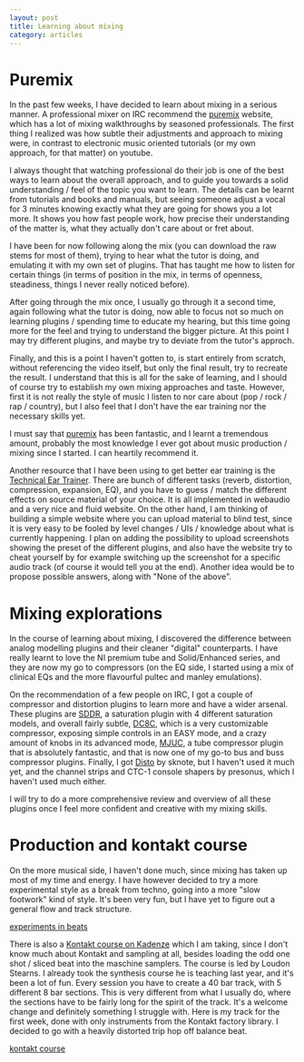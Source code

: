 ```yaml
---
layout: post
title: Learning about mixing
category: articles
---
```


# Puremix

In the past few weeks, I have decided to learn about mixing in a serious manner.
A professional mixer on IRC recommend the <a href="http://puremix.net">puremix</a> website, which has a lot of
mixing walkthroughs by seasoned professionals.
The first thing I realized was how subtle their adjustments and approach to mixing were,
in contrast to electronic music oriented tutorials (or my own approach, for that matter)
on youtube.

I always thought that watching professional do their job is one of the best ways to learn about
the overall approach, and to guide you towards a solid understanding / feel of the topic you want to learn.
The details can be learnt from tutorials and books and manuals, but seeing someone adjust a vocal for
3 minutes knowing exactly what they are going for shows you a lot more.
It shows you how fast people work, how precise their understanding of the matter is, what they actually
don't care about or fret about.

I have been for now following along the mix (you can download the raw stems for most of them),
trying to hear what the tutor is doing, and emulating it with my own set of plugins.
That has taught me how to listen for certain things (in terms of position in the mix,
in terms of openness, steadiness, things I never really noticed before).

After going through the mix once, I usually go through it a second time, again following what the tutor
is doing, now able to focus not so much on learning plugins / spending time to educate my hearing,
but this time going more for the feel and trying to understand the bigger picture.
At this point I may try different plugins, and maybe try to deviate from the tutor's approch.

Finally, and this is a point I haven't gotten to, is start entirely from scratch, without referencing
the video itself, but only the final result, try to recreate the result. I understand that this is all
for the sake of learning, and I should of course try to establish my own mixing approaches and taste.
However, first it is not really the style of music I listen to nor care about (pop / rock / rap / country),
but I also feel that I don't have the ear training nor the necessary skills yet.

I must say that <a href="puremix.net">puremix</a> has been fantastic, and I learnt a tremendous amount, probably the most knowledge
I ever got about music production / mixing since I started. I can heartily recommend it.

Another resource that I have been using to get better ear training is the <a href="http://webtet.net/apcl/#/">Technical Ear Trainer</a>.
There are bunch of different tasks (reverb, distortion, compression, expansion, EQ), and you have to guess / match
the different effects on source material of your choice. It is all implemented in webaudio and a very nice and fluid website.
On the other hand, I am thinking of building a simple website where you can upload material to blind test, since it is
very easy to be fooled by level changes / UIs / knowledge about what is currently happening.
I plan on adding the possibility to upload screenshots showing the preset of the different plugins, and also have the website
try to cheat yourself by for example switching up the screenshot for a specific audio track (of course it would tell you at the end).
Another idea would be to propose possible answers, along with "None of the above".


# Mixing explorations

In the course of learning about mixing, I discovered the difference between analog modelling plugins and their cleaner
"digital" counterparts. I have really learnt to love the NI premium tube and Solid/Enhanced series, and they are now
my go to compressors (on the EQ side, I started using a mix of clinical EQs and the more flavourful pultec and manley emulations).

On the recommendation of a few people on IRC, I got a couple of compressor and distortion plugins to learn more and have a wider arsenal.
These plugins are <a href="http://klanghelm.com/contents/products/SDRR/SDRR.php">SDDR</a>, a saturation plugin with 4 different saturation models,
and overall fairly subtle, <a href="http://klanghelm.com/contents/products/DC8C/DC8C.php">DC8C</a>, which is a very customizable compressor,
exposing simple controls in an EASY mode, and a crazy amount of knobs in its advanced mode, <a href="http://klanghelm.com/contents/products/MJUC/MJUC.php">MJUC</a>,
a tube compressor plugin that is absolutely fantastic, and that is now one of my go-to bus and buss compressor plugins.
Finally, I got <a href="http://www.sknoteaudio.com/wp/index.php/2015/12/31/disto-distortioncompression-warmth-transformers-with-midside/">Disto</a> by sknote,
but I haven't used it much yet, and the channel strips and CTC-1 console shapers by presonus, which I haven't used much either.

I will try to do a more comprehensive review and overview of all these plugins once I feel more confident and creative with my mixing skills.

# Production and kontakt course

<script async src="//cdn.embedly.com/widgets/platform.js" charset="UTF-8"></script>

On the more musical side, I haven't done much, since mixing has taken up most of my time and energy.
I have however decided to try a more experimental style as a break from techno, going into a more
"slow footwork" kind of style. It's been very fun, but I have yet to figure out a general flow and track structure.

<a class="embedly-card" data-card-key="20f0cfdf827a49e4b11f6cf34aeedf08" data-card-controls="0" href="https://clyp.it/nuinwohs">experiments in beats</a>

There is also a <a href="https://www.kadenze.com/courses/sound-design-with-kontakt-i/info">Kontakt course on Kadenze</a>
which I am taking, since I don't know much about Kontakt and sampling at all, besides
loading the odd one shot / sliced beat into the maschine samplers.
The course is led by Loudon Stearns. I already took the synthesis course he is teaching last year, and it's been a lot of fun.
Every session you have to create a 40 bar track, with 5 different 8 bar sections. This is very different from what I usually do,
where the sections have to be fairly long for the spirit of the track. It's a welcome change and definitely something I struggle with.
Here is my track for the first week, done with only instruments from the Kontakt factory library.
I decided to go with a heavily distorted trip hop off balance beat.

<a class="embedly-card" data-card-key="20f0cfdf827a49e4b11f6cf34aeedf08" data-card-controls="0" href="https://clyp.it/3orud04r">kontakt course</a>

